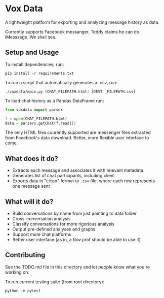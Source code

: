 # Vox Data 

A lightweight platform for exporting and analyzing message history as data. 

Currently supports Facebook messanger. Teddy claims he can do iMesssage. We shall see. 

## Setup and Usage
To install dependencies, run: 

`pip install -r requirements.txt`

To run a script that automatically generates a .csv, run: 

`./voxdata/main.py [CHAT_FILEPATH.html] [DEST _FILEPATH.csv]`

To load chat history as a Pandas DataFrame run: 

```python
from voxdata import parser

f = open(CHAT_FILEPATH.html)
data = parsers.getChat(f.read())
```

The only HTML files cuurently supported are messenger files extracted from Facebook's data download. Better, more flexible user interface to come.

## What does it do?

* Extracts each message and associates it with relevant metadata
* Generates list of chat participants, including client 
* Exports data in "clean" format to `.csv` file, where each row represents one message sent 

## What will it do?
* Build conversations by name from just pointing to data folder 
* Cross-conversation analysis 
* Classify conversations for more rigorious analysis
* Output pre-defined analyses and graphs 
* Support more chat platforms
* Better user interface (as in, a Gov prof should be able to use it)

## Contributing 
See the TODO.md file in this directory and let people know what you're working on. 

To run current testing suite (from root directory):

`python -m pytest` 


